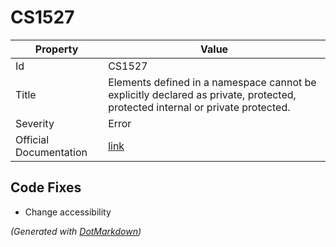 # CS1527

| Property               | Value                                                                                                                          |
| ---------------------- | ------------------------------------------------------------------------------------------------------------------------------ |
| Id                     | CS1527                                                                                                                         |
| Title                  | Elements defined in a namespace cannot be explicitly declared as private, protected, protected internal or private protected\. |
| Severity               | Error                                                                                                                          |
| Official Documentation | [link](http://docs.microsoft.com/en-us/dotnet/csharp/misc/cs1527)                                                              |

## Code Fixes

* Change accessibility

*\(Generated with [DotMarkdown](http://github.com/JosefPihrt/DotMarkdown)\)*